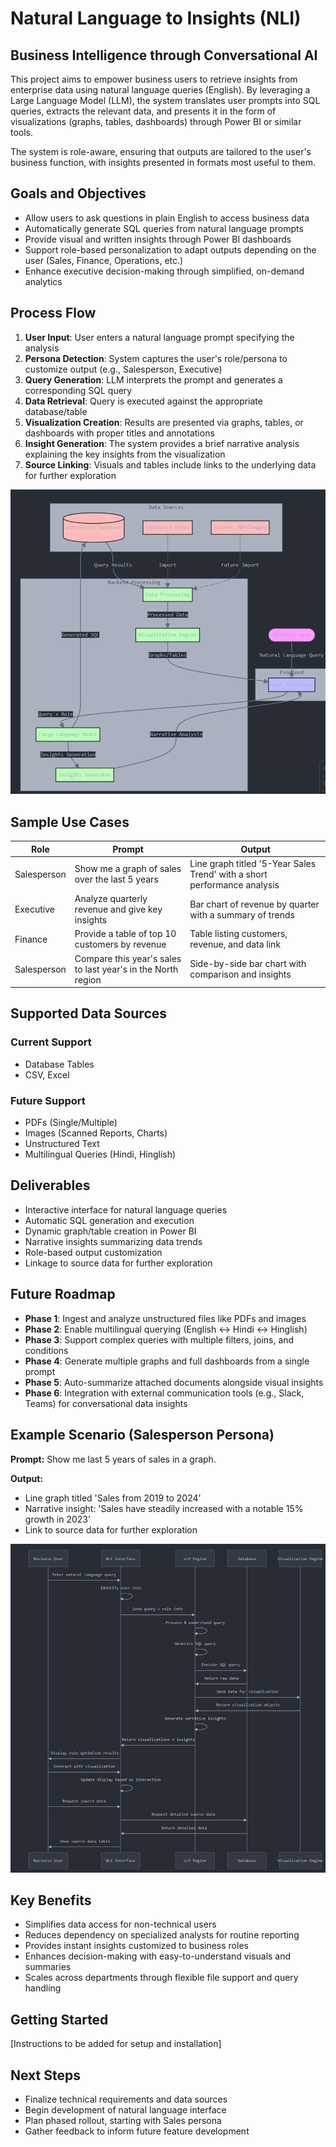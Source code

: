 # Natural Language to Insights (NLI)

## Business Intelligence through Conversational AI

This project aims to empower business users to retrieve insights from enterprise data using natural language queries (English). By leveraging a Large Language Model (LLM), the system translates user prompts into SQL queries, extracts the relevant data, and presents it in the form of visualizations (graphs, tables, dashboards) through Power BI or similar tools.

The system is role-aware, ensuring that outputs are tailored to the user's business function, with insights presented in formats most useful to them.

## Goals and Objectives

- Allow users to ask questions in plain English to access business data
- Automatically generate SQL queries from natural language prompts
- Provide visual and written insights through Power BI dashboards
- Support role-based personalization to adapt outputs depending on the user (Sales, Finance, Operations, etc.)
- Enhance executive decision-making through simplified, on-demand analytics

## Process Flow

1. **User Input**: User enters a natural language prompt specifying the analysis
2. **Persona Detection**: System captures the user's role/persona to customize output (e.g., Salesperson, Executive)
3. **Query Generation**: LLM interprets the prompt and generates a corresponding SQL query
4. **Data Retrieval**: Query is executed against the appropriate database/table
5. **Visualization Creation**: Results are presented via graphs, tables, or dashboards with proper titles and annotations
6. **Insight Generation**: The system provides a brief narrative analysis explaining the key insights from the visualization
7. **Source Linking**: Visuals and tables include links to the underlying data for further exploration

![Process Flow Diagram](./docs/images/process_flow.png)

## Sample Use Cases

| Role | Prompt | Output |
|------|--------|--------|
| Salesperson | Show me a graph of sales over the last 5 years | Line graph titled '5-Year Sales Trend' with a short performance analysis |
| Executive | Analyze quarterly revenue and give key insights | Bar chart of revenue by quarter with a summary of trends |
| Finance | Provide a table of top 10 customers by revenue | Table listing customers, revenue, and data link |
| Salesperson | Compare this year's sales to last year's in the North region | Side-by-side bar chart with comparison and insights |

## Supported Data Sources

### Current Support
- Database Tables
- CSV, Excel

### Future Support
- PDFs (Single/Multiple)
- Images (Scanned Reports, Charts)
- Unstructured Text
- Multilingual Queries (Hindi, Hinglish)

## Deliverables

- Interactive interface for natural language queries
- Automatic SQL generation and execution
- Dynamic graph/table creation in Power BI
- Narrative insights summarizing data trends
- Role-based output customization
- Linkage to source data for further exploration

## Future Roadmap

- **Phase 1**: Ingest and analyze unstructured files like PDFs and images
- **Phase 2**: Enable multilingual querying (English ↔ Hindi ↔ Hinglish)
- **Phase 3**: Support complex queries with multiple filters, joins, and conditions
- **Phase 4**: Generate multiple graphs and full dashboards from a single prompt
- **Phase 5**: Auto-summarize attached documents alongside visual insights
- **Phase 6**: Integration with external communication tools (e.g., Slack, Teams) for conversational data insights

## Example Scenario (Salesperson Persona)

**Prompt:**
Show me last 5 years of sales in a graph.

**Output:**
- Line graph titled 'Sales from 2019 to 2024'
- Narrative insight: 'Sales have steadily increased with a notable 15% growth in 2023'
- Link to source data for further exploration

![User Flow Diagram](./docs/images/user_flow.png)

## Key Benefits

- Simplifies data access for non-technical users
- Reduces dependency on specialized analysts for routine reporting
- Provides instant insights customized to business roles
- Enhances decision-making with easy-to-understand visuals and summaries
- Scales across departments through flexible file support and query handling

## Getting Started

[Instructions to be added for setup and installation]

## Next Steps

- Finalize technical requirements and data sources
- Begin development of natural language interface
- Plan phased rollout, starting with Sales persona
- Gather feedback to inform future feature development
